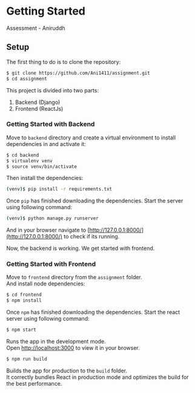 # Getting Started

Assessment - Aniruddh

## Setup

The first thing to do is to clone the repository:

```sh
$ git clone https://github.com/Ani1411/assignment.git
$ cd assignment
```

This project is divided into two parts:
1. Backend (Django)
2. Frontend (ReactJs)

### Getting Started with Backend 

Move to `backend` directory and create a virtual environment to install dependencies in and activate it:

```sh
$ cd backend
$ virtualenv venv
$ source venv/bin/activate
```

Then install the dependencies:

```sh
(venv)$ pip install -r requirements.txt
```

Once `pip` has finished downloading the dependencies. Start the server using following command:
```sh
(venv)$ python manage.py runserver
```
And in your browser navigate to [http://127.0.0.1:8000/](http://127.0.0.1:8000/) to check if its running.

Now, the backend is working. We get started with frontend.

### Getting Started with Frontend
Move to `frontend` directory from the `assignment` folder.\
And install node dependencies:

```sh
$ cd frontend
$ npm install
```

Once `npm` has finished downloading the dependencies. Start the react server using following command:

```sh
$ npm start
```

Runs the app in the development mode.\
Open [http://localhost:3000](http://localhost:3000) to view it in your browser.


```sh
$ npm run build
```

Builds the app for production to the `build` folder.\
It correctly bundles React in production mode and optimizes the build for the best performance.
